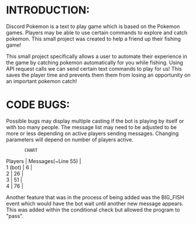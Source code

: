 # INTRODUCTION:

Discord Pokemon is a text to play game which is based on the Pokemon games. Players may be able to use certain commands to 
explore and catch pokemon. This small project was created to help a friend up their fishing game!

This small project specifically allows a user to automate their experience in the game by catching pokemon automatically
for you while fishing. Using API request calls we can send certain text commands to play for us! This saves the player time and prevents them
them from losing an opportunity on an important pokemon catch!


# CODE BUGS:

Possible bugs may display multiple casting if the bot is playing by itself or with too many people.
The message list may need to be adjusted to be more or less depending on active players sending messages.
Changing parameters will depend on number of players active.

           CHART  
   Players  |  Messages(~Line 55) |  
   1 (bot)  |         6           |  
     2      |         26          |  
     3      |         51          |  
     4      |         76          |     


Another feature that was in the process of being added was the BIG_FISH event which would have the bot wait until another new message appears.
This was added within the conditional check but allowed the program to "pass".
